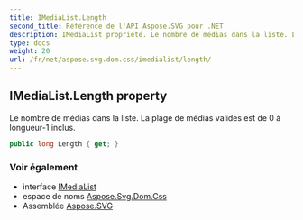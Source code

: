 ```yaml
---
title: IMediaList.Length
second_title: Référence de l'API Aspose.SVG pour .NET
description: IMediaList propriété. Le nombre de médias dans la liste. La plage de médias valides est de 0 à longueur1 inclus.
type: docs
weight: 20
url: /fr/net/aspose.svg.dom.css/imedialist/length/
---
```

## IMediaList.Length property

Le nombre de médias dans la liste. La plage de médias valides est de 0 à longueur-1 inclus.

```csharp
public long Length { get; }
```

### Voir également

* interface [IMediaList](../)
* espace de noms [Aspose.Svg.Dom.Css](../../imedialist/)
* Assemblée [Aspose.SVG](../../../)



